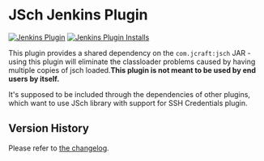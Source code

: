 
# JSch Jenkins Plugin
[![Jenkins Plugin](https://img.shields.io/jenkins/plugin/v/jsch.svg?color=blue)](https://plugins.jenkins.io/jsch)
[![Jenkins Plugin Installs](https://img.shields.io/jenkins/plugin/i/jsch.svg?color=blue)](https://plugins.jenkins.io/jsch)


This plugin provides a shared dependency on the `com.jcraft:jsch` JAR -
using this plugin will eliminate the classloader problems caused by
having multiple copies of jsch loaded.**This plugin is not meant to be
used by end users by itself.**

It's supposed to be included through the dependencies of other plugins,
which want to use JSch library with support for SSH Credentials plugin.

## Version History
Please refer to [the changelog](CHANGELOG.md).
